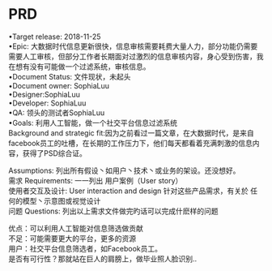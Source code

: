 # PRD



•Target release: 2018-11-25<br>
•Epic: 大数据时代信息更新很快，信息审核需要耗费大量人力，部分功能仍需要需要人工审核，但部分工作者长期面对过激烈的信息审核内容，身心受到伤害，我在想有没有可能做一个过滤系统，审核信息。<br>
•Document Status: 文件现状，未起头<br>
•Document owner: SophiaLuu<br>
•Designer:SophiaLuu<br>
•Developer: SophiaLuu<br>
•QA: 领头的测试者SophiaLuu<br>
•Goals: 利用人工智能，做一个社交平台信息过滤系统<br>
Background and strategic fit:因为之前看过一篇文章，在大数据时代，是来自facebook员工的吐槽，在长期的工作压力下，他们每天都看着充满刺激的信息内容，获得了PSD综合证。<br>

Assumptions: 列出所有假设丶如用户丶技术丶或业务的架设。还没想好。<br>
需求 Requirements: 一一列出 用户案例（User story）<br>
使用者交互及设计: User interaction and design 针对这些产品需求，有关於 任何的模型丶示意图或视觉设计<br>
问题 Questions: 列出以上需求文件做完旳话可以完成什麽样的问题<br>

优点：可以利用人工智能对信息筛选做贡献<br>
不足：可能需要更大的平台，更多的资源<br>
用户：社交平台信息筛选者，如Facebook员工。<br>
是否有可行性？那就站在巨人的肩膀上，做毕业照人脸识别..<br>
